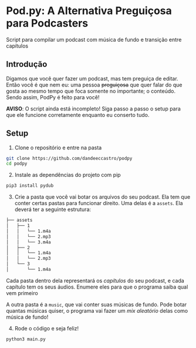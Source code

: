 # Pod.py: A Alternativa Preguiçosa para Podcasters

Script para compilar um podcast com música de fundo e transição entre capítulos

## Introdução

Digamos que você quer fazer um podcast, mas tem preguiça de editar. Então você é que nem eu: uma pessoa ~~preguiçosa~~ que quer falar do que gosta ao mesmo tempo que foca somente no importante; o conteúdo. Sendo assim, PodPy é feito para você!

**AVISO**: O script ainda está incompleto! Siga passo a passo o setup para que ele funcione corretamente enquanto eu conserto tudo.

## Setup

1. Clone o repositório e entre na pasta

```bash
git clone https://github.com/dandeeccastro/podpy
cd podpy
```
2. Instale as dependências do projeto com pip
```bash
pip3 install pydub
```
3. Crie a pasta que você vai botar os arquivos do seu podcast. Ela tem que conter certas pastas para funcionar direito. Uma delas é a `assets`. Ela deverá ter a seguinte estrutura: 

```bash
├── assets
│   ├── 1
│   │   └── 1.m4a
│   │   └── 2.mp3
│   │   └── 3.m4a
│   ├── 2
│   │   └── 1.m4a
│   │   └── 2.mp3
│   └── 3
│       └── 1.m4a

```

Cada pasta dentro dela representará os *capítulos* do seu podcast, e cada capítulo tem os seus áudios. Enumere eles para que o programa saiba qual vem primeiro

A outra pasta é a `music`, que vai conter suas músicas de fundo. Pode botar quantas músicas quiser, o programa vai fazer um *mix aleatório* delas como música de fundo!

4. Rode o código e seja feliz!
```bash
python3 main.py
```
